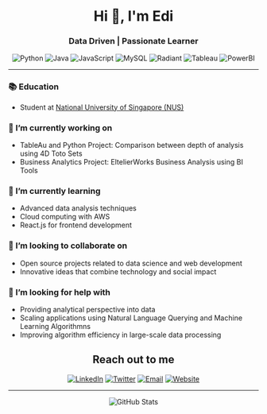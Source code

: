 <h1 align="center">Hi 👋, I'm Edi</h1>
<h3 align="center">Data Driven | Passionate Learner</h3>

<p align="center">
  <img src="https://img.shields.io/badge/Python-3776AB?style=for-the-badge&logo=python&logoColor=white" alt="Python">
  <img src="https://img.shields.io/badge/Java-007396?style=for-the-badge&logo=java&logoColor=white" alt="Java">
  <img src="https://img.shields.io/badge/JavaScript-F7DF1E?style=for-the-badge&logo=javascript&logoColor=black" alt="JavaScript">
  <img src="https://img.shields.io/badge/MySQL-4479A1?style=for-the-badge&logo=mysql&logoColor=white" alt="MySQL">
  <img src="https://img.shields.io/badge/Radiant-4B0082?style=for-the-badge&logo=radio&logoColor=white" alt="Radiant">
  <img src="https://img.shields.io/badge/Tableau-E97627?style=for-the-badge&logo=tableau&logoColor=white" alt="Tableau">
  <img src="https://img.shields.io/badge/PowerBI-F2C811?style=for-the-badge&logo=power-bi&logoColor=black" alt="PowerBI">
</p>

---

### 📚 Education
- Student at [National University of Singapore (NUS)](https://www.nus.edu.sg/)

### 🔭 I’m currently working on
- TableAu and Python Project: Comparison between depth of analysis using 4D Toto Sets
- Business Analytics Project: EltelierWorks Business Analysis using BI Tools

### 🌱 I’m currently learning
- Advanced data analysis techniques
- Cloud computing with AWS
- React.js for frontend development

### 👯 I’m looking to collaborate on
- Open source projects related to data science and web development
- Innovative ideas that combine technology and social impact

### 🤔 I’m looking for help with
- Providing analytical perspective into data
- Scaling applications using Natural Language Querying and Machine Learning Algorithmns
- Improving algorithm efficiency in large-scale data processing

<h2 align="center">Reach out to me</h2>

<p align="center">
  <a href="https://www.linkedin.com/in/yushanedi/" target="_blank"><img src="https://img.shields.io/badge/-LinkedIn-blue?style=for-the-badge&logo=Linkedin&logoColor=white" alt="LinkedIn"></a>
  <a href="https://twitter.com/yushanedi" target="_blank"><img src="https://img.shields.io/badge/-Twitter-blue?style=for-the-badge&logo=Twitter&logoColor=white" alt="Twitter"></a>
  <a href="mailto:yushanedi@example.com"><img src="https://img.shields.io/badge/-Email-c14438?style=for-the-badge&logo=Gmail&logoColor=white" alt="Email"></a>
  <a href="https://yourpersonalwebsite.com" target="_blank"><img src="https://img.shields.io/badge/-Website-000000?style=for-the-badge&logo=About.me&logoColor=white" alt="Website"></a>
</p>

---

<p align="center">
  <img src="https://github-readme-stats.vercel.app/api?username=yushanedi&show_icons=true&theme=radical" alt="GitHub Stats">
</p>
